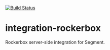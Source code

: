 [![Build Status](https://circleci.com/gh/segmentio/integration-rockerbox/tree/master.png?style=badge&circle-token=c186f3cae324332126748bbce62c98bf23402174)](https://circleci.com/gh/segmentio/integration-rockerbox/tree/master)

# integration-rockerbox

Rockerbox server-side integration for Segment.

